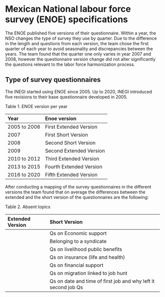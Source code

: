 # Mexican National labour force survey (ENOE) specifications

The ENOE published five versions of their questionnaire. Within a year, the NSO changes the type of survey they use by quarter. Due to the difference in the length and questions from each version, the team chose the first quarter of each year to avoid seasonality and discrepancies between the years. The team found that the quarter one only varies in year 2007 and 2008, however the questionnaire version change did not alter significantly the questions relevant to the labor force harmonization process.  

## Type of survey questionnaires

The INEGI started using ENOE since 2005. Up to 2020, INEGI introduced  five revisions to their base questionnaire developed in 2005.   

Table 1. ENOE version per year

| Year          | Enoe version                      |
| :------------ | :-------------------------------- |
| 2005 to 2006  | First Extended Version            |
| 2007          | First Short Version               |
| 2008          | Second Short Version              | 
| 2009          | Second Extended Version           | 
| 2010 to 2012  | Third Extended Version            | 
| 2013 to 2015  | Fourth Extended Version           | 
| 2016 to 2020  | Fifth Extended Version            | 

After conducting a mapping of the survey questionnaires in the different versions the team found that on average the differences between the extended and the short version of the questionnaires are the following:

Table 2. Absent topics

| Extended   Version | Short Version                |
| :------------ | :-------------------------------- |
|   |   Qs on Economic support          |
|           |    Belonging to a syndicate           |
|           |   Qs on livelihood public benefits            | 
|           |   Qs on insurance (life and health)        | 
|   |          Qs on financial support  | 
|  |    Qs on migration linked to job hunt       | 
|  |    Qs on  date and time of first job and why left it second job Qs     | 



